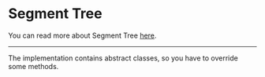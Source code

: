 # Segment Tree

You can read more about Segment Tree [here](https://cp-algorithms.com/data_structures/segment_tree.html).

---

The implementation contains abstract classes, so you have to override some methods.